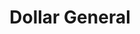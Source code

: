 ---
title: "Dollar General"
url: /saint-louis/dollar-general-north-grand-boulevard/
shop: Kramladen
---